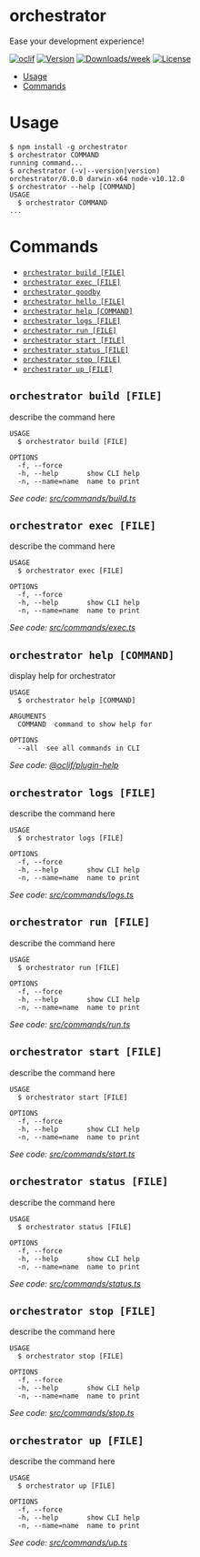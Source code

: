 orchestrator
============

Ease your development experience!

[![oclif](https://img.shields.io/badge/cli-oclif-brightgreen.svg)](https://oclif.io)
[![Version](https://img.shields.io/npm/v/orchestrator.svg)](https://npmjs.org/package/orchestrator)
[![Downloads/week](https://img.shields.io/npm/dw/orchestrator.svg)](https://npmjs.org/package/orchestrator)
[![License](https://img.shields.io/npm/l/orchestrator.svg)](https://github.com/kgalli/orchestrator/blob/master/package.json)

<!-- toc -->
* [Usage](#usage)
* [Commands](#commands)
<!-- tocstop -->
# Usage
<!-- usage -->
```sh-session
$ npm install -g orchestrator
$ orchestrator COMMAND
running command...
$ orchestrator (-v|--version|version)
orchestrator/0.0.0 darwin-x64 node-v10.12.0
$ orchestrator --help [COMMAND]
USAGE
  $ orchestrator COMMAND
...
```
<!-- usagestop -->
# Commands
<!-- commands -->
* [`orchestrator build [FILE]`](#orchestrator-build-file)
* [`orchestrator exec [FILE]`](#orchestrator-exec-file)
* [`orchestrator goodby`](#orchestrator-goodby)
* [`orchestrator hello [FILE]`](#orchestrator-hello-file)
* [`orchestrator help [COMMAND]`](#orchestrator-help-command)
* [`orchestrator logs [FILE]`](#orchestrator-logs-file)
* [`orchestrator run [FILE]`](#orchestrator-run-file)
* [`orchestrator start [FILE]`](#orchestrator-start-file)
* [`orchestrator status [FILE]`](#orchestrator-status-file)
* [`orchestrator stop [FILE]`](#orchestrator-stop-file)
* [`orchestrator up [FILE]`](#orchestrator-up-file)

## `orchestrator build [FILE]`

describe the command here

```
USAGE
  $ orchestrator build [FILE]

OPTIONS
  -f, --force
  -h, --help       show CLI help
  -n, --name=name  name to print
```

_See code: [src/commands/build.ts](https://github.com/kgalli/orchestrator/blob/v0.0.0/src/commands/build.ts)_

## `orchestrator exec [FILE]`

describe the command here

```
USAGE
  $ orchestrator exec [FILE]

OPTIONS
  -f, --force
  -h, --help       show CLI help
  -n, --name=name  name to print
```

_See code: [src/commands/exec.ts](https://github.com/kgalli/orchestrator/blob/v0.0.0/src/commands/exec.ts)_

## `orchestrator help [COMMAND]`

display help for orchestrator

```
USAGE
  $ orchestrator help [COMMAND]

ARGUMENTS
  COMMAND  command to show help for

OPTIONS
  --all  see all commands in CLI
```

_See code: [@oclif/plugin-help](https://github.com/oclif/plugin-help/blob/v2.1.4/src/commands/help.ts)_

## `orchestrator logs [FILE]`

describe the command here

```
USAGE
  $ orchestrator logs [FILE]

OPTIONS
  -f, --force
  -h, --help       show CLI help
  -n, --name=name  name to print
```

_See code: [src/commands/logs.ts](https://github.com/kgalli/orchestrator/blob/v0.0.0/src/commands/logs.ts)_

## `orchestrator run [FILE]`

describe the command here

```
USAGE
  $ orchestrator run [FILE]

OPTIONS
  -f, --force
  -h, --help       show CLI help
  -n, --name=name  name to print
```

_See code: [src/commands/run.ts](https://github.com/kgalli/orchestrator/blob/v0.0.0/src/commands/run.ts)_

## `orchestrator start [FILE]`

describe the command here

```
USAGE
  $ orchestrator start [FILE]

OPTIONS
  -f, --force
  -h, --help       show CLI help
  -n, --name=name  name to print
```

_See code: [src/commands/start.ts](https://github.com/kgalli/orchestrator/blob/v0.0.0/src/commands/start.ts)_

## `orchestrator status [FILE]`

describe the command here

```
USAGE
  $ orchestrator status [FILE]

OPTIONS
  -f, --force
  -h, --help       show CLI help
  -n, --name=name  name to print
```

_See code: [src/commands/status.ts](https://github.com/kgalli/orchestrator/blob/v0.0.0/src/commands/status.ts)_

## `orchestrator stop [FILE]`

describe the command here

```
USAGE
  $ orchestrator stop [FILE]

OPTIONS
  -f, --force
  -h, --help       show CLI help
  -n, --name=name  name to print
```

_See code: [src/commands/stop.ts](https://github.com/kgalli/orchestrator/blob/v0.0.0/src/commands/stop.ts)_

## `orchestrator up [FILE]`

describe the command here

```
USAGE
  $ orchestrator up [FILE]

OPTIONS
  -f, --force
  -h, --help       show CLI help
  -n, --name=name  name to print
```

_See code: [src/commands/up.ts](https://github.com/kgalli/orchestrator/blob/v0.0.0/src/commands/up.ts)_
<!-- commandsstop -->
